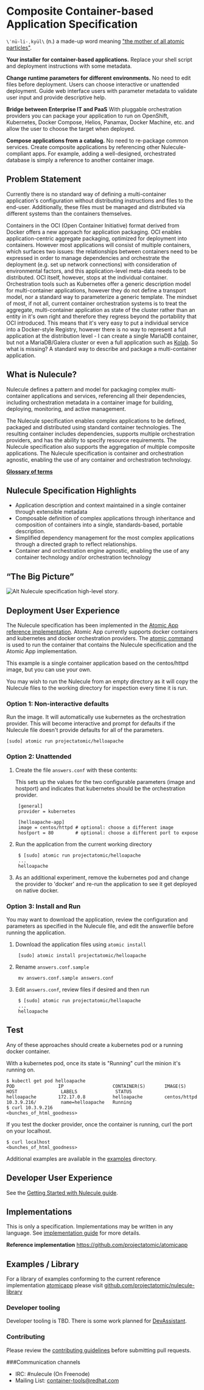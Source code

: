 # Composite Container-based Application Specification

`\ˈnü-li-ˌkyül\` (n.) a made-up word meaning ["the mother of all atomic particles"](http://simpsons.wikia.com/wiki/Made-up_words).

**Your installer for container-based applications.** Replace your shell script and deployment instructions with some metadata.

**Change runtime parameters for different environments.** No need to edit files before deployment. Users can choose interactive or unattended deployment. Guide web interface users with parameter metadata to validate user input and provide descriptive help.

**Bridge between Enterprise IT and PaaS** With pluggable orchestration providers you can package your application to run on OpenShift, Kubernetes, Docker Compose, Helios, Panamax, Docker Machine, etc. and allow the user to choose the target when deployed.

**Compose applications from a catalog.** No need to re-package common services. Create composite applications by referencing other Nulecule-compliant apps. For example, adding a well-designed, orchestrated database is simply a reference to another container image.

## Problem Statement
Currently there is no standard way of defining a multi-container application's configuration without distributing instructions and files to the end-user. Additionally, these files must be managed and distributed via different systems than the containers themselves.

Containers in the OCI (Open Container Initiative) format derived from Docker offers a new approach for application packaging. OCI enables application-centric aggregate packaging, optimized for deployment into containers. However most applications will consist of multiple containers, which surfaces two issues: the relationships between containers need to be expressed in order to manage dependencies and orchestrate the deployment (e.g. set up network connections) with consideration of environmental factors, and this application-level meta-data needs to be distributed. OCI itself, however, stops at the individual container. Orchestration tools such as Kubernetes offer a generic description model for multi-container applications, however they do not define a transport model, nor a standard way to parameterize a generic template. The mindset of most, if not all, current container orchestration systems is to treat the aggregate, multi-container application as state of the cluster rather than an entity in it's own right and therefore they regress beyond the portability that OCI introduced. This means that it's very easy to put a individual service into a Docker-style Registry, however there is no way to represent a full application at the distribution level - I can create a single MariaDB container, but not a MariaDB/Galera cluster or even a full application such as [Kolab](https://kolab.org/). So what is missing? A standard way to describe and package a multi-container application.

## What is Nulecule?

Nulecule defines a pattern and model for packaging complex multi-container applications and services, referencing all their dependencies, including orchestration metadata in a container image for building, deploying, monitoring, and active management.

The Nulecule specification enables complex applications to be defined, packaged and distributed using standard container technologies. The resulting container includes dependencies, supports multiple orchestration providers, and has the ability to specify resource requirements. The Nulecule specification also supports the aggregation of multiple composite applications. The Nulecule specification is container and orchestration agnostic, enabling the use of any container and orchestration technology.

**[Glossary of terms](docs/glossary.md)**

## Nulecule Specification Highlights

* Application description and context maintained in a single container through extensible metadata
* Composable definition of complex applications through inheritance and composition of containers into a single, standards-based, portable description.
* Simplified dependency management for the most complex applications through a directed graph to reflect relationships.
* Container and orchestration engine agnostic, enabling the use of any container technology and/or orchestration technology

## “The Big Picture”

![Alt Nulecule specification high-level story.](/images/NuleculeHigh-LevelStory.png "Nulecule specification high-level story")

## Deployment User Experience

The Nulecule specification has been implemented in the [Atomic App reference implementation](https://github.com/projectatomic/atomicapp).  Atomic App currently supports docker containers and kubernetes and docker orchestration providers.  The [atomic command](https://github.com/projectatomic/atomic) is used to run the container that contains the Nulecule specification and the Atomic App implementation.

This example is a single container application based on the centos/httpd image, but you can use your own.

You may wish to run the Nulecule from an empty directory as it will copy the Nulecule files to the working directory for inspection every time it is run.

### Option 1: Non-interactive defaults

Run the image. It will automatically use kubernetes as the orchestration provider.  This will become interactive and prompt for defaults if the Nulecule file doesn't provide defaults for all of the parameters.

```
[sudo] atomic run projectatomic/helloapache
```

### Option 2: Unattended

1. Create the file `answers.conf` with these contents:

    This sets up the values for the two configurable parameters (image and hostport) and indicates that kubernetes should be the orchestration provider.

        [general]
        provider = kubernetes

        [helloapache-app]
        image = centos/httpd # optional: choose a different image
        hostport = 80        # optional: choose a different port to expose
1. Run the application from the current working directory

        $ [sudo] atomic run projectatomic/helloapache
        ...
        helloapache


1. As an additional experiment, remove the kubernetes pod and change the provider to 'docker' and re-run the application to see it get deployed on native docker.

### Option 3: Install and Run

You may want to download the application, review the configuration and parameters as specified in the Nulecule file, and edit the answerfile before running the application.

1. Download the application files using `atomic install`

        [sudo] atomic install projectatomic/helloapache

1. Rename `answers.conf.sample`

        mv answers.conf.sample answers.conf

1. Edit `answers.conf`, review files if desired and then run

        $ [sudo] atomic run projectatomic/helloapache
        ...
        helloapache

## Test
Any of these approaches should create a kubernetes pod or a running docker container.

With a kubernetes pod, once its state is "Running" curl the minion it's running on.

```
$ kubectl get pod helloapache
POD                IP                  CONTAINER(S)       IMAGE(S)           HOST                LABELS              STATUS
helloapache        172.17.0.8          helloapache        centos/httpd       10.3.9.216/         name=helloapache   Running
$ curl 10.3.9.216
<bunches_of_html_goodness>
```

If you test the docker provider, once the container is running, curl the port on your localhost.

```
$ curl localhost
<bunches_of_html_goodness>
```

Additional examples are available in the [examples](examples/) directory.

## Developer User Experience

See the [Getting Started with Nulecule guide](docs/getting-started.md).

## Implementations

This is only a specification. Implementations may be written in any language. See [implementation guide](/docs/implementation_guide.md) for more details.

**Reference implementation** https://github.com/projectatomic/atomicapp

## Examples / Library

For a library of examples conforming to the current reference implementation [atomicapp](https://github.com/projectatomic/atomicapp) please visit [github.com/projectatomic/nulecule-library](https://github.com/projectatomic/nulecule-library)

### Developer tooling

Developer tooling is TBD. There is some work planned for [DevAssistant](http://devassistant.org/).

### Contributing

Please review the [contributing guidelines](CONTRIBUTING.md) before submitting pull requests.

###Communication channels

* IRC: #nulecule (On Freenode)
* Mailing List: [container-tools@redhat.com](https://www.redhat.com/mailman/listinfo/container-tools)
